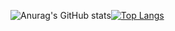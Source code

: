 ![Anurag's GitHub stats](https://github-readme-stats.vercel.app/api?username=MagnasiePro&count_private=true&show_icons=true&theme=tokyonight)[![Top Langs](https://github-readme-stats.vercel.app/api/top-langs/?username=MagnasiePro&layout=compact&theme=tokyonight)](https://github.com/MagnasiePro/github-readme-stats)

